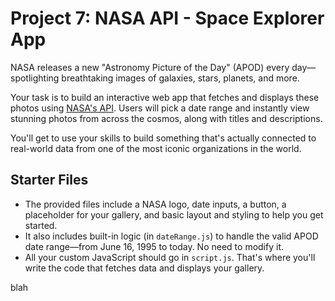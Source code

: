 # Project 7: NASA API - Space Explorer App
NASA releases a new "Astronomy Picture of the Day" (APOD) every day—spotlighting breathtaking images of galaxies, stars, planets, and more.

Your task is to build an interactive web app that fetches and displays these photos using [NASA's API](https://api.nasa.gov/). Users will pick a date range and instantly view stunning photos from across the cosmos, along with titles and descriptions.

You'll get to use your skills to build something that's actually connected to real-world data from one of the most iconic organizations in the world.

## Starter Files
- The provided files include a NASA logo, date inputs, a button, a placeholder for your gallery, and basic layout and styling to help you get started.
- It also includes built-in logic (in `dateRange.js`) to handle the valid APOD date range—from June 16, 1995 to today. No need to modify it.
- All your custom JavaScript should go in `script.js`. That's where you'll write the code that fetches data and displays your gallery.

blah